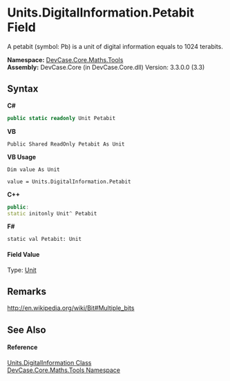 # Units.DigitalInformation.Petabit Field
 

A petabit (symbol: Pb) is a unit of digital information equals to 1024 terabits.

**Namespace:**&nbsp;<a href="N_DevCase_Core_Maths_Tools">DevCase.Core.Maths.Tools</a><br />**Assembly:**&nbsp;DevCase.Core (in DevCase.Core.dll) Version: 3.3.0.0 (3.3)

## Syntax

**C#**<br />
``` C#
public static readonly Unit Petabit
```

**VB**<br />
``` VB
Public Shared ReadOnly Petabit As Unit
```

**VB Usage**<br />
``` VB Usage
Dim value As Unit

value = Units.DigitalInformation.Petabit

```

**C++**<br />
``` C++
public:
static initonly Unit^ Petabit
```

**F#**<br />
``` F#
static val Petabit: Unit
```


#### Field Value
Type: <a href="T_DevCase_Core_Maths_Unit">Unit</a>

## Remarks
<a href="http://en.wikipedia.org/wiki/Bit#Multiple_bits" target="_blank">http://en.wikipedia.org/wiki/Bit#Multiple_bits</a>

## See Also


#### Reference
<a href="T_DevCase_Core_Maths_Tools_Units_DigitalInformation">Units.DigitalInformation Class</a><br /><a href="N_DevCase_Core_Maths_Tools">DevCase.Core.Maths.Tools Namespace</a><br />